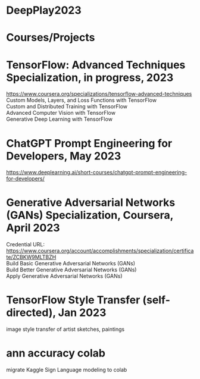 # DeepPlay2023
#
# Courses/Projects
# TensorFlow: Advanced Techniques Specialization, in progress, 2023  
https://www.coursera.org/specializations/tensorflow-advanced-techniques  
Custom Models, Layers, and Loss Functions with TensorFlow  
Custom and Distributed Training with TensorFlow  
Advanced Computer Vision with TensorFlow  
Generative Deep Learning with TensorFlow  
# ChatGPT Prompt Engineering for Developers, May 2023  
https://www.deeplearning.ai/short-courses/chatgpt-prompt-engineering-for-developers/  
# Generative Adversarial Networks (GANs) Specialization, Coursera, April 2023  
Credential URL:    
https://www.coursera.org/account/accomplishments/specialization/certificate/ZCBKW9MLTBZH  
Build Basic Generative Adversarial Networks (GANs)  
Build Better Generative Adversarial Networks (GANs)  
Apply Generative Adversarial Networks (GANs)  
# TensorFlow Style Transfer (self-directed), Jan 2023  
image style transfer of artist sketches, paintings  


# ann accuracy colab
migrate Kaggle Sign Language modeling to colab

